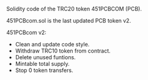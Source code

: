 Solidity code of the TRC20 token 451PCBCOM (PCB).

451PCBcom.sol is the last updated PCB token v2.

451PCBcom v2:
- Clean and update code style.
- Withdraw TRC10 token from contract.
- Delete unused funtions.
- Mintable total supply.
- Stop 0 token transfers.
